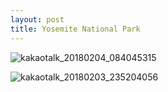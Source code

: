 ```yaml
---
layout: post
title: Yosemite National Park
---
```


![kakaotalk_20180204_084045315](https://user-images.githubusercontent.com/26464535/35772780-3cd651ee-0987-11e8-98da-4d0d35d7e06a.jpg)


![kakaotalk_20180203_235204056](https://user-images.githubusercontent.com/26464535/35768329-765c3306-093d-11e8-9a16-ac2fc85e0cd6.jpg)


